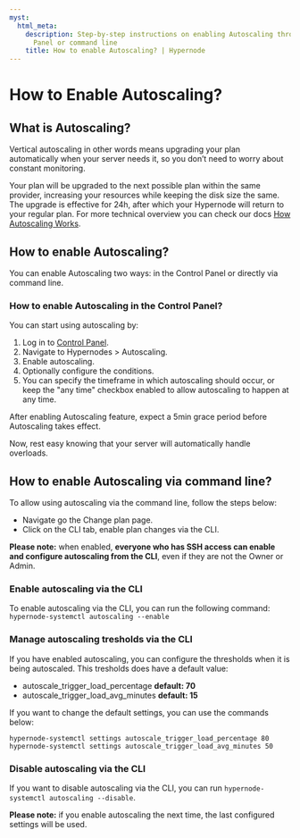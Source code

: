 ```yaml
---
myst:
  html_meta:
    description: Step-by-step instructions on enabling Autoscaling through the Control
      Panel or command line
    title: How to enable Autoscaling? | Hypernode
---
```


# How to Enable Autoscaling?

## What is Autoscaling?

Vertical autoscaling in other words means upgrading your plan automatically when your server needs it, so you don’t need to worry about constant monitoring.

Your plan will be upgraded to the next possible plan within the same provider, increasing your resources while keeping the disk size the same. The upgrade is effective for 24h, after which your Hypernode will return to your regular plan. For more technical overview you can check our docs [How Autoscaling Works](how-does-autoscaling-work.md).

## How to enable Autoscaling?

You can enable Autoscaling two ways: in the Control Panel or directly via command line.

### How to enable Autoscaling in the Control Panel?

You can start using autoscaling by:

1. Log in to [Control Panel](https://my.hypernode.com).
1. Navigate to Hypernodes > Autoscaling.
1. Enable autoscaling.
1. Optionally configure the conditions.
1. You can specify the timeframe in which autoscaling should occur, or keep the "any time" checkbox enabled to allow autoscaling to happen at any time.

After enabling Autoscaling feature, expect a 5min grace period before Autoscaling takes effect.

Now, rest easy knowing that your server will automatically handle overloads.

## How to enable Autoscaling via command line?

To allow using autoscaling via the command line, follow the steps below:

- Navigate go the Change plan page.
- Click on the CLI tab, enable plan changes via the CLI.

**Please note:** when enabled, **everyone who has SSH access can enable and configure autoscaling from the CLI**, even if they are not the Owner or Admin.

### Enable autoscaling via the CLI

To enable autoscaling via the CLI, you can run the following command:
`hypernode-systemctl autoscaling --enable`

### Manage autoscaling tresholds via the CLI

If you have enabled autoscaling, you can configure the thresholds when it is being autoscaled.
This tresholds does have a default value:

- autoscale_trigger_load_percentage **default: 70**
- autoscale_trigger_load_avg_minutes **default: 15**

If you want to change the default settings, you can use the commands below:

```
hypernode-systemctl settings autoscale_trigger_load_percentage 80
hypernode-systemctl settings autoscale_trigger_load_avg_minutes 50
```

### Disable autoscaling via the CLI

If you want to disable autoscaling via the CLI, you can run `hypernode-systemctl autoscaling --disable`.

**Please note:** if you enable autoscaling the next time, the last configured settings will be used.
